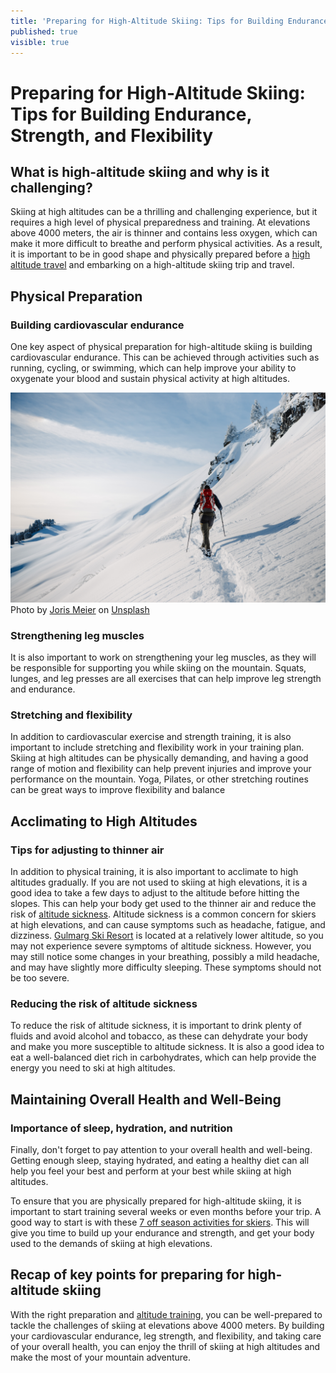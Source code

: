 ```yaml
---
title: 'Preparing for High-Altitude Skiing: Tips for Building Endurance, Strength, and Flexibility"'
published: true
visible: true
---
```


# Preparing for High-Altitude Skiing: Tips for Building Endurance, Strength, and Flexibility
## What is high-altitude skiing and why is it challenging?

Skiing at high altitudes can be a thrilling and challenging experience, but it requires a high level of physical preparedness and training. At elevations above 4000 meters, the air is thinner and contains less oxygen, which can make it more difficult to breathe and perform physical activities. As a result, it is important to be in good shape and physically prepared before a <a href="https://wwwnc.cdc.gov/travel/yellowbook/2020/noninfectious-health-risks/high-altitude-travel-and-altitude-illness" target="_blank" title="Visit Travelers' Health | CDC | High-Altitude Travel & Altitude Illness">high altitude travel</a> and  embarking on a high-altitude skiing trip and travel.

## Physical Preparation
### Building cardiovascular endurance
One key aspect of physical preparation for high-altitude skiing is building cardiovascular endurance. This can be achieved through activities such as running, cycling, or swimming, which can help improve your ability to oxygenate your blood and sustain physical activity at high altitudes. 

![joris-meier-zM2JCUofOec-unsplash](joris-meier-zM2JCUofOec-unsplash.jpg?width=100% "joris-meier-zM2JCUofOec-unsplash")
Photo by <a href="https://unsplash.com/@jormei?utm_source=unsplash&utm_medium=referral&utm_content=creditCopyText">Joris Meier</a> on <a href="https://unsplash.com/s/photos/high-alptitude-skiing?utm_source=unsplash&utm_medium=referral&utm_content=creditCopyText">Unsplash</a>
  

### Strengthening leg muscles
It is also important to work on strengthening your leg muscles, as they will be responsible for supporting you while skiing on the mountain. Squats, lunges, and leg presses are all exercises that can help improve leg strength and endurance.

### Stretching and flexibility
In addition to cardiovascular exercise and strength training, it is also important to include stretching and flexibility work in your training plan. Skiing at high altitudes can be physically demanding, and having a good range of motion and flexibility can help prevent injuries and improve your performance on the mountain. Yoga, Pilates, or other stretching routines can be great ways to improve flexibility and balance

## Acclimating to High Altitudes
### Tips for adjusting to thinner air
In addition to physical training, it is also important to acclimate to high altitudes gradually. If you are not used to skiing at high elevations, it is a good idea to take a few days to adjust to the altitude before hitting the slopes. This can help your body get used to the thinner air and reduce the risk of <a href="https://www.webmd.com/a-to-z-guides/altitude-sickness" target="_blank" title="Visit webmd.com to learn more about altitude sickness">altitude sickness</a>. Altitude sickness is a common concern for skiers at high elevations, and can cause symptoms such as headache, fatigue, and dizziness.  <a href="https://skigulmarg.com" target="_blank" title="Visit the Skigulmarg website">Gulmarg Ski Resort</a> is located at a relatively lower altitude, so you may not experience severe symptoms of altitude sickness. However, you may still notice some changes in your breathing, possibly a mild headache, and may have slightly more difficulty sleeping. These symptoms should not be too severe.

### Reducing the risk of altitude sickness
To reduce the risk of altitude sickness, it is important to drink plenty of fluids and avoid alcohol and tobacco, as these can dehydrate your body and make you more susceptible to altitude sickness. It is also a good idea to eat a well-balanced diet rich in carbohydrates, which can help provide the energy you need to ski at high altitudes.

## Maintaining Overall Health and Well-Being
### Importance of sleep, hydration, and nutrition
Finally, don't forget to pay attention to your overall health and well-being. Getting enough sleep, staying hydrated, and eating a healthy diet can all help you feel your best and perform at your best while skiing at high altitudes.

To ensure that you are physically prepared for high-altitude skiing, it is important to start training several weeks or even months before your trip. A good way to start is with these <a href="https://skigulmarg.com/blog/7-off-season-activities-for-skiers" target="_blank" title="Read 7 Off Season Activities for Skiers">7 off season activities for skiers</a>. This will give you time to build up your endurance and strength, and get your body used to the demands of skiing at high elevations.

## Recap of key points for preparing for high-altitude skiing
With the right preparation and <a href="https://www.healthline.com/health/altitude-training" target="_blank" title="Learn about altitude training on Healthline">altitude training</a>, you can be well-prepared to tackle the challenges of skiing at elevations above 4000 meters. By building your cardiovascular endurance, leg strength, and flexibility, and taking care of your overall health, you can enjoy the thrill of skiing at high altitudes and make the most of your mountain adventure.
